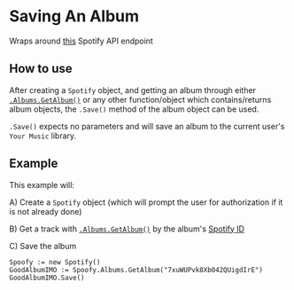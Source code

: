 # Saving An Album
Wraps around [this](https://developer.spotify.com/documentation/web-api/reference/library/save-albums-user/) Spotify API endpoint
## How to use
After creating a `Spotify` object, and getting an album through either [`.Albums.GetAlbum()`](get-album.md) or any other function/object which contains/returns album objects, the `.Save()` method of the album object can be used. 

`.Save()` expects no parameters and will save an album to the current user's `Your Music` library.

## Example
This example will:

A) Create a `Spotify` object (which will prompt the user for authorization if it is not already done) 

B) Get a track with [`.Albums.GetAlbum()`](get-album.md) by the album's [Spotify ID](https://developer.spotify.com/documentation/web-api/#spotify-uris-and-ids)

C) Save the album
```
Spoofy := new Spotify()
GoodAlbumIMO := Spoofy.Albums.GetAlbum("7xuWUPvk8Xb042QUigdIrE")
GoodAlbumIMO.Save()
```